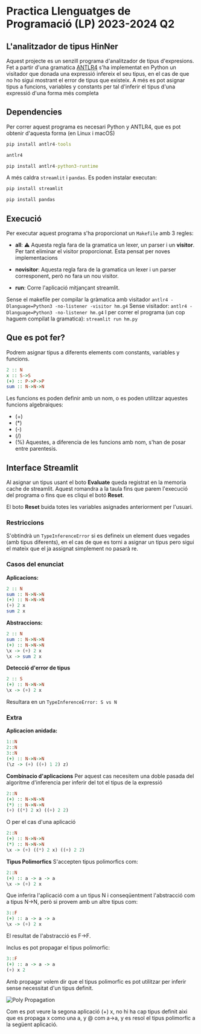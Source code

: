 # Practica Llenguatges de Programació (LP) 2023-2024 Q2
## L'analitzador de tipus HinNer

Aquest projecte es un senzill programa d'analitzador de tipus d'expresions. Fet a partir d'una gramatica [ANTLR4](https://www.antlr.org/) s'ha implementat en Python un visitador que donada una expressió infereix el seu tipus, en el cas de que no ho sigui mostrant el error de tipus que existeix. A més es pot asignar tipus a funcions, variables y constants per tal d'inferir el tipus d'una expressió d'una forma més completa

## Dependencies

Per correr aquest programa es necesari Python y ANTLR4, que es pot obtenir d'aquesta forma (en Linux i macOS)

```cmd
pip install antlr4-tools

antlr4

pip install antlr4-python3-runtime
```

A més caldra `streamlit` i `pandas`. Es poden instalar executan:
```cmd
pip install streamlit

pip install pandas
```

## Execució

Per executar aquest programa s'ha proporcionat un `Makefile` amb 3 regles:
- **all**: 	:warning: Aquesta regla fara de la gramatica un lexer, un parser i un **visitor**. Per tant eliminar el visitor proporcionat. Esta pensat per noves implementacions

- **novisitor**: Aquesta regla fara de la gramatica un lexer i un parser corresponent, però no fara un nou visitor.

- **run**: Corre l'aplicació mitjançant streamlit.

Sense el makefile per compilar la gràmatica amb visitador
```antlr4 -Dlanguage=Python3 -no-listener -visitor hm.g4```
Sense visitador:
```antlr4 -Dlanguage=Python3 -no-listener hm.g4```
I per correr el programa (un cop haguem compilat la gramatica):
```streamlit run hm.py```

## Que es pot fer?
Podrem asignar tipus a diferents elements com constants, variables y funcions.
```Haskell
2 :: N
x :: S->S
(+) :: P->P->P
sum :: N->N->N
```
Les funcions es poden definir amb un nom, o es poden utilitzar aquestes funcions algebraiques:
- (+)
- (*)
- (-)
- (/)
- (%)
Aquestes, a diferencia de les funcions amb nom, s'han de posar entre parentesis.

## Interface Streamlit

Al asignar un tipus usant el boto **Evaluate** queda registrat en la memoria cache de streamlit. Aquest romandra a la taula fins que parem l'execució del programa o fins que es cliqui el botó **Reset**.

El boto **Reset** buida totes les variables asignades anteriorment per l'usuari.

### Restriccions

S'obtindrà un ```TypeInferenceError``` si es defineix un element dues vegades (amb tipus diferents), en el cas de que es torni a asignar un tipus pero sigui el mateix que el ja assignat simplement no pasarà re.


### Casos del enunciat
**Aplicacions:**
```Haskell
2 :: N
sum :: N->N->N
(+) :: N->N->N
(+) 2 x
sum 2 x
```
**Abstraccions:**
```Haskell
2 :: N
sum :: N->N->N
(+) :: N->N->N
\x -> (+) 2 x
\x -> sum 2 x
```
**Detecció d'error de tipus**
```Haskell
2 :: S
(+) :: N->N->N
\x -> (+) 2 x
```
Resultara en un ```TypeInferenceError: S vs N```

### Extra
**Aplicacion anidada:**
```Haskell
1::N
2::N
3::N
(+) :: N->N->N
(\z -> (+) ((+) 1 2) z)
```
**Combinacio d'aplicacions**
Per aquest cas necesitem una doble pasada del algoritme d'inferencia per inferir del tot el tipus de la expressió
```Haskell
2::N
(+) :: N->N->N
(*) :: N->N->N
(+) ((*) 2 x) ((+) 2 2)
```

O per el cas d'una aplicació
```Haskell
2::N
(+) :: N->N->N
(*) :: N->N->N
\x -> (+) ((*) 2 x) ((+) 2 2)
```

**Tipus Polimorfics**
S'accepten tipus polimorfics com:
```Haskell
2::N
(+) :: a -> a -> a
\x -> (+) 2 x
```
Que inferira l'aplicació com a un tipus N i conseqüentment l'abstracció com a tipus N->N, però si provem amb un altre tipus com:
```Haskell
3::F
(+) :: a -> a -> a
\x -> (+) 2 x
```
El resultat de l'abstracció es F->F.

Inclus es pot propagar el tipus polimorfic:
```Haskell
3::F
(+) :: a -> a -> a
(+) x 2
```
Amb propagar volem dir que el tipus polimorfic es pot utilitzar per inferir sense necessitat d'un tipus definit.

![Poly Propagation](https://i.imgur.com/SJvoujk.png)

Com es pot veure la segona aplicació (+) x, no hi ha cap tipus definit aixi que es propaga x como una a, y @ com a->a, y es resol el tipus polimorfic a la següent aplicació.





